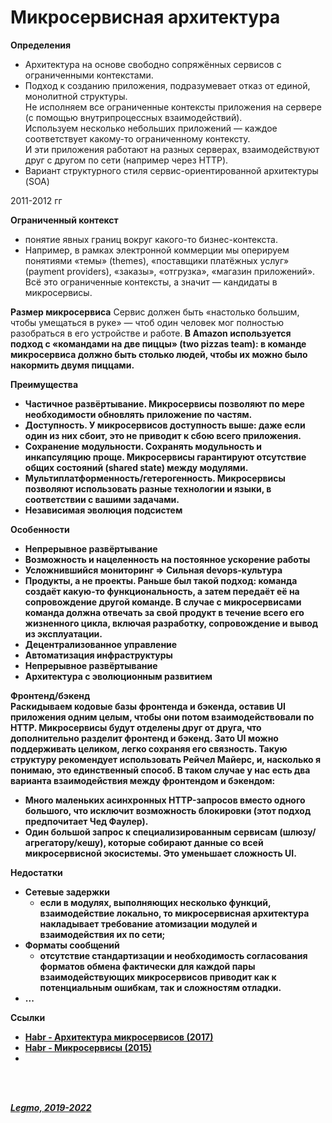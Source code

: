 <h1>Микросервисная архитектура</h1>

**Определения**

- Архитектура на основе свободно сопряжённых сервисов с ограниченными контекстами.
- Подход к созданию приложения, подразумевает отказ от единой, монолитной структуры.<br>
  Не исполняем все ограниченные контексты приложения на сервере (с помощью внутрипроцессных взаимодействий).<br>
  Используем несколько небольших приложений — каждое соответствует какому-то ограниченному контексту.<br>
  И эти приложения работают на разных серверах, взаимодействуют друг с другом по сети (например через HTTP).
- Вариант структурного стиля сервис-ориентированной архитектуры (SOA)

2011-2012 гг

**Ограниченный контекст**

- понятие явных границ вокруг какого-то бизнес-контекста.
- Например, в рамках электронной коммерции мы оперируем понятиями «темы» (themes), «поставщики платёжных услуг» (payment
  providers), «заказы», «отгрузка», «магазин приложений». Всё это ограниченные контексты, а значит — кандидаты в
  микросервисы.

**Размер микросервиса**
Сервис должен быть «настолько большим, чтобы умещаться в руке» — чтоб один человек мог полностью разобраться в его
устройстве и работе.<b>
В Amazon используется подход с «командами на две пиццы» (two pizzas team): в команде микросервиса должно быть столько
людей, чтобы их можно было накормить двумя пиццами.

**Преимущества**

- Частичное развёртывание. Микросервисы позволяют по мере необходимости обновлять приложение по частям.
- Доступность. У микросервисов доступность выше: даже если один из них сбоит, это не приводит к сбою всего приложения.
- Сохранение модульности. Сохранять модульность и инкапсуляцию проще. Микросервисы гарантируют отсутствие общих
  состояний (shared state) между модулями.
- Мультиплатформенность/гетерогенность. Микросервисы позволяют использовать разные технологии и языки, в соответствии с
  вашими задачами.
- Независимая эволюция подсистем

**Особенности**

- Непрерывное развёртывание
- Возможность и нацеленность на постоянное ускорение работы
- Усложнившийся мониторинг => Сильная devops-культура
- Продукты, а не проекты. Раньше был такой подход: команда создаёт какую-то функциональность, а затем передаёт её на
  сопровождение другой команде. В случае с микросервисами команда должна отвечать за свой продукт в течение всего его
  жизненного цикла, включая разработку, сопровождение и вывод из эксплуатации.
- Децентрализованное управление
- Автоматизация инфраструктуры
- Непрерывное развёртывание
- Архитектура с эволюционным развитием

**Фронтенд/бэкенд**<br>
Раскидываем кодовые базы фронтенда и бэкенда, оставив UI приложения одним целым, чтобы они потом взаимодействовали по
HTTP. Микросервисы будут отделены друг от друга, что дополнительно разделит фронтенд и бэкенд. Зато UI можно
поддерживать целиком, легко сохраняя его связность. Такую структуру рекомендует использовать Рейчел Майерс, и, насколько
я понимаю, это единственный способ. В таком случае у нас есть два варианта взаимодействия между фронтендом и бэкендом:

- Много маленьких асинхронных HTTP-запросов вместо одного большого, что исключит возможность блокировки (этот подход
  предпочитает Чед Фаулер).
- Один большой запрос к специализированным сервисам (шлюзу/агрегатору/кешу), которые собирают данные со всей
  микросервисной экосистемы. Это уменьшает сложность UI.

**Недостатки**
- Сетевые задержки
  - если в модулях, выполняющих несколько функций, взаимодействие локально, то микросервисная архитектура накладывает требование атомизации модулей и взаимодействия их по сети;
- Форматы сообщений
  - отсутствие стандартизации и необходимость согласования форматов обмена фактически для каждой пары взаимодействующих микросервисов приводит как к потенциальным ошибкам, так и сложностям отладки.
- ...

**Ссылки**

- [Habr - Архитектура микросервисов (2017)](https://habr.com/ru/company/vk/blog/320962/)
- [Habr - Микросервисы (2015)](https://habr.com/ru/post/249183/)
- []()

<br> 
<br> 

*[Legmo, 2019-2022](https://github.com/Legmo/notes/)*
